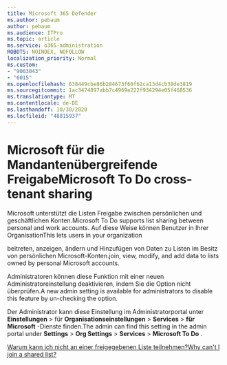 ```yaml
---
title: Microsoft 365 Defender
ms.author: pebaum
author: pebaum
ms.audience: ITPro
ms.topic: article
ms.service: o365-administration
ROBOTS: NOINDEX, NOFOLLOW
localization_priority: Normal
ms.custom:
- "9003043"
- "6015"
ms.openlocfilehash: 638449cbe86b284673f60f62ca13d4cb38de3819
ms.sourcegitcommit: 1ac3474897abb7c4969e222f934294e05f468536
ms.translationtype: MT
ms.contentlocale: de-DE
ms.lasthandoff: 10/30/2020
ms.locfileid: "48815937"
---
```

# <a name="microsoft-to-do-cross-tenant-sharing"></a><span data-ttu-id="b2d48-102">Microsoft für die Mandantenübergreifende Freigabe</span><span class="sxs-lookup"><span data-stu-id="b2d48-102">Microsoft To Do cross-tenant sharing</span></span>

<span data-ttu-id="b2d48-103">Microsoft unterstützt die Listen Freigabe zwischen persönlichen und geschäftlichen Konten.</span><span class="sxs-lookup"><span data-stu-id="b2d48-103">Microsoft To Do supports list sharing between personal and work accounts.</span></span> <span data-ttu-id="b2d48-104">Auf diese Weise können Benutzer in Ihrer Organisation</span><span class="sxs-lookup"><span data-stu-id="b2d48-104">This lets users in your organization</span></span>

<span data-ttu-id="b2d48-105">beitreten, anzeigen, ändern und Hinzufügen von Daten zu Listen im Besitz von persönlichen Microsoft-Konten.</span><span class="sxs-lookup"><span data-stu-id="b2d48-105">join, view, modify, and add data to lists owned by personal Microsoft accounts.</span></span>

<span data-ttu-id="b2d48-106">Administratoren können diese Funktion mit einer neuen Administratoreinstellung deaktivieren, indem Sie die Option nicht überprüfen.</span><span class="sxs-lookup"><span data-stu-id="b2d48-106">A new admin setting is available for administrators to disable this feature by un-checking the option.</span></span>

<span data-ttu-id="b2d48-107">Der Administrator kann diese Einstellung im Administratorportal unter **Einstellungen**  >  für **Organisationseinstellungen**  >  **Services**  >  **für Microsoft** -Dienste finden.</span><span class="sxs-lookup"><span data-stu-id="b2d48-107">The admin can find this setting in the admin portal under **Settings** > **Org Settings** > **Services** > **Microsoft To Do** .</span></span>  

[<span data-ttu-id="b2d48-108">Warum kann ich nicht an einer freigegebenen Liste teilnehmen?</span><span class="sxs-lookup"><span data-stu-id="b2d48-108">Why can't I join a shared list?</span></span>](https://support.microsoft.com/office/why-can-t-i-join-a-shared-list-3a6195de-e3a8-437a-b562-7c8c011dc574?ui=en-us&rs=en-us&ad=us)